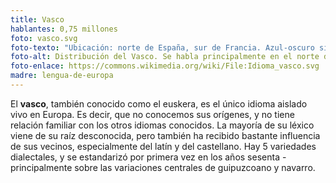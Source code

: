 ```yaml
---
title: Vasco
hablantes: 0,75 millones
foto: vasco.svg
foto-texto: "Ubicación: norte de España, sur de Francia. Azul-oscuro significa más del 50% de la población lo habla, azul-claro significa más del 20% pero menos del 50%."
foto-alt: Distribución del Vasco. Se habla principalmente en el norte de España en el país vasco, sobre todo en Guipúzcoa y el este de Vizcaya. También se habla en el norte de Navarra y, siguiendo esta línea horizontal, un poco en el sur de Francia.
foto-enlace: https://commons.wikimedia.org/wiki/File:Idioma_vasco.svg
madre: lengua-de-europa
---
```


El **vasco**, también conocido como el euskera, es el único idioma aislado vivo en Europa. Es decir, que no conocemos sus orígenes, y no tiene relación familiar con los otros idiomas conocidos. La mayoría de su léxico viene de su raíz desconocida, pero también ha recibido bastante influencia de sus vecinos, especialmente del latín y del castellano. Hay 5 variedades dialectales, y se estandarizó por primera vez en los años sesenta - principalmente sobre las variaciones centrales de guipuzcoano y navarro.